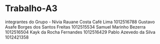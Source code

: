 # Trabalho-A3
integrantes do Grupo - 
Nívia Rauane Costa Café Lima 1012516788 
Gustavo Asafe Borges dos Santos Freitas 1012515534
Samuel Marinho Bezerra 1012516504
Kayk da Rocha Fernandes 1012516429
Pablo Azevedo da Silva 1012421358





